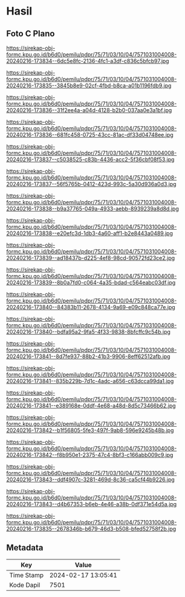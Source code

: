 # Hasil

## Foto C Plano

https://sirekap-obj-formc.kpu.go.id/b6d0/pemilu/pdpr/75/71/03/10/04/7571031004008-20240216-173834--6dc5e8fc-2136-4fc1-a3df-c836c5bfcb97.jpg

https://sirekap-obj-formc.kpu.go.id/b6d0/pemilu/pdpr/75/71/03/10/04/7571031004008-20240216-173835--3845b8e9-02cf-4fbd-b8ca-a01b1196fdb9.jpg

https://sirekap-obj-formc.kpu.go.id/b6d0/pemilu/pdpr/75/71/03/10/04/7571031004008-20240216-173836--31f2ee4a-a04d-4128-b2b0-037aa0e3a1bf.jpg

https://sirekap-obj-formc.kpu.go.id/b6d0/pemilu/pdpr/75/71/03/10/04/7571031004008-20240216-173836--681fc458-0725-43cc-81ac-df33d04748ee.jpg

https://sirekap-obj-formc.kpu.go.id/b6d0/pemilu/pdpr/75/71/03/10/04/7571031004008-20240216-173837--c5038525-c83b-4436-acc2-5f36cbf08f53.jpg

https://sirekap-obj-formc.kpu.go.id/b6d0/pemilu/pdpr/75/71/03/10/04/7571031004008-20240216-173837--56f5765b-0412-423d-993c-5a30d936a0d3.jpg

https://sirekap-obj-formc.kpu.go.id/b6d0/pemilu/pdpr/75/71/03/10/04/7571031004008-20240216-173838--b9a37765-049a-4933-aebb-8939239a8d8d.jpg

https://sirekap-obj-formc.kpu.go.id/b6d0/pemilu/pdpr/75/71/03/10/04/7571031004008-20240216-173838--e20efc3d-1db3-4a60-aff1-b2e8443a0489.jpg

https://sirekap-obj-formc.kpu.go.id/b6d0/pemilu/pdpr/75/71/03/10/04/7571031004008-20240216-173839--ad18437b-d225-4ef8-98cd-90572fd23ce2.jpg

https://sirekap-obj-formc.kpu.go.id/b6d0/pemilu/pdpr/75/71/03/10/04/7571031004008-20240216-173839--8b0a7fd0-c064-4a35-bdad-c564eabc03df.jpg

https://sirekap-obj-formc.kpu.go.id/b6d0/pemilu/pdpr/75/71/03/10/04/7571031004008-20240216-173840--84383b11-2678-4134-9a69-e09c848ca77e.jpg

https://sirekap-obj-formc.kpu.go.id/b6d0/pemilu/pdpr/75/71/03/10/04/7571031004008-20240216-173840--bdfa95a2-9fa5-4f33-9838-8bfcffc9c54b.jpg

https://sirekap-obj-formc.kpu.go.id/b6d0/pemilu/pdpr/75/71/03/10/04/7571031004008-20240216-173841--8d7fe937-88b2-41b3-9906-8eff62512afb.jpg

https://sirekap-obj-formc.kpu.go.id/b6d0/pemilu/pdpr/75/71/03/10/04/7571031004008-20240216-173841--835b229b-7d1c-4adc-a656-c63dcca99da1.jpg

https://sirekap-obj-formc.kpu.go.id/b6d0/pemilu/pdpr/75/71/03/10/04/7571031004008-20240216-173841--e389168e-0ddf-4e68-a48d-8d5c73466b62.jpg

https://sirekap-obj-formc.kpu.go.id/b6d0/pemilu/pdpr/75/71/03/10/04/7571031004008-20240216-173842--b1f56805-5fe3-497f-9ab8-596e9245b48b.jpg

https://sirekap-obj-formc.kpu.go.id/b6d0/pemilu/pdpr/75/71/03/10/04/7571031004008-20240216-173842--f8b950e1-2375-47c4-8bf3-c166abb009c9.jpg

https://sirekap-obj-formc.kpu.go.id/b6d0/pemilu/pdpr/75/71/03/10/04/7571031004008-20240216-173843--ddf4907c-3281-469d-8c36-ca5cf44b9226.jpg

https://sirekap-obj-formc.kpu.go.id/b6d0/pemilu/pdpr/75/71/03/10/04/7571031004008-20240216-173843--d4b67353-b6eb-4e46-a38b-0df371e54d5a.jpg

https://sirekap-obj-formc.kpu.go.id/b6d0/pemilu/pdpr/75/71/03/10/04/7571031004008-20240216-173835--2678346b-b679-46d3-b508-bfed52758f2b.jpg


## Metadata

| Key        | Value               |
| ---------- | ------------------- |
| Time Stamp | 2024-02-17 13:05:41 |
| Kode Dapil | 7501                |



